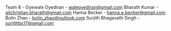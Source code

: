 Team 8 -
Oyewale Oyediran	- waleoyediran@gmail.com
Bharath Kumar	    - gilchristian.bharath@gmail.com
Hanna Becker	    - hanna.e.becker@gmail.com
Bolin Zhao	      - bolin_zhao@outlook.com
Surjith Bhagavath Singh	 - surjithbs17@gmail.com
